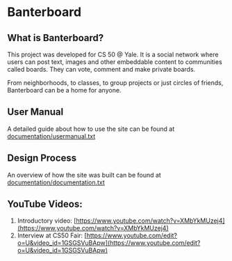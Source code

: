 Banterboard
============

What is Banterboard?
-------------

This project was developed for CS 50 @ Yale. It is a social network where users can post text, images and other embeddable content to communities called boards. They can vote, comment and make private boards.

From neighborhoods, to classes, to group projects or just circles of friends, Banterboard can be a home for anyone. 

User Manual
----------------------

A detailed guide about how to use the site can be found at [documentation/usermanual.txt](documentation/usermanual.txt)

Design Process
------------

An overview of how the site was built can be found at [documentation/documentation.txt](documentation/documentation.txt)

YouTube Videos:
--------------------

1. Introductory video: [https://www.youtube.com/watch?v=XMbYkMUzej4](https://www.youtube.com/watch?v=XMbYkMUzej4)
2. Interview at CS50 Fair: [https://www.youtube.com/edit?o=U&video_id=1GSGSVuBApw](https://www.youtube.com/edit?o=U&video_id=1GSGSVuBApw)
